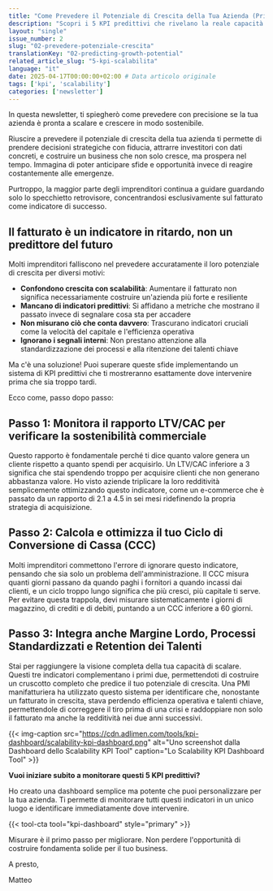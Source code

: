 ```yaml
---
title: "Come Prevedere il Potenziale di Crescita della Tua Azienda (Prima che sia Troppo Tardi)"
description: "Scopri i 5 KPI predittivi che rivelano la reale capacità della tua azienda di scalare in modo sostenibile, superando la semplice metrica del fatturato."
layout: "single"
issue_number: 2
slug: "02-prevedere-potenziale-crescita"
translationKey: "02-predicting-growth-potential"
related_article_slug: "5-kpi-scalabilita"
language: "it"
date: 2025-04-17T00:00:00+02:00 # Data articolo originale
tags: ['kpi', 'scalability']
categories: ['newsletter']
---
```


In questa newsletter, ti spiegherò come prevedere con precisione se la tua azienda è pronta a scalare e crescere in modo sostenibile.

Riuscire a prevedere il potenziale di crescita della tua azienda ti permette di prendere decisioni strategiche con fiducia, attrarre investitori con dati concreti, e costruire un business che non solo cresce, ma prospera nel tempo. Immagina di poter anticipare sfide e opportunità invece di reagire costantemente alle emergenze.

Purtroppo, la maggior parte degli imprenditori continua a guidare guardando solo lo specchietto retrovisore, concentrandosi esclusivamente sul fatturato come indicatore di successo.

## Il fatturato è un indicatore in ritardo, non un predittore del futuro

Molti imprenditori falliscono nel prevedere accuratamente il loro potenziale di crescita per diversi motivi:

- **Confondono crescita con scalabilità**: Aumentare il fatturato non significa necessariamente costruire un'azienda più forte e resiliente
- **Mancano di indicatori predittivi**: Si affidano a metriche che mostrano il passato invece di segnalare cosa sta per accadere
- **Non misurano ciò che conta davvero**: Trascurano indicatori cruciali come la velocità del capitale e l'efficienza operativa
- **Ignorano i segnali interni**: Non prestano attenzione alla standardizzazione dei processi e alla ritenzione dei talenti chiave

Ma c'è una soluzione! Puoi superare queste sfide implementando un sistema di KPI predittivi che ti mostreranno esattamente dove intervenire prima che sia troppo tardi.

Ecco come, passo dopo passo:

## Passo 1: Monitora il rapporto LTV/CAC per verificare la sostenibilità commerciale

Questo rapporto è fondamentale perché ti dice quanto valore genera un cliente rispetto a quanto spendi per acquisirlo. Un LTV/CAC inferiore a 3 significa che stai spendendo troppo per acquisire clienti che non generano abbastanza valore. Ho visto aziende triplicare la loro redditività semplicemente ottimizzando questo indicatore, come un e-commerce che è passato da un rapporto di 2.1 a 4.5 in sei mesi ridefinendo la propria strategia di acquisizione.

## Passo 2: Calcola e ottimizza il tuo Ciclo di Conversione di Cassa (CCC)

Molti imprenditori commettono l'errore di ignorare questo indicatore, pensando che sia solo un problema dell'amministrazione. Il CCC misura quanti giorni passano da quando paghi i fornitori a quando incassi dai clienti, e un ciclo troppo lungo significa che più cresci, più capitale ti serve. Per evitare questa trappola, devi misurare sistematicamente i giorni di magazzino, di crediti e di debiti, puntando a un CCC inferiore a 60 giorni.

## Passo 3: Integra anche Margine Lordo, Processi Standardizzati e Retention dei Talenti

Stai per raggiungere la visione completa della tua capacità di scalare. Questi tre indicatori complementano i primi due, permettendoti di costruire un cruscotto completo che predice il tuo potenziale di crescita. Una PMI manifatturiera ha utilizzato questo sistema per identificare che, nonostante un fatturato in crescita, stava perdendo efficienza operativa e talenti chiave, permettendole di correggere il tiro prima di una crisi e raddoppiare non solo il fatturato ma anche la redditività nei due anni successivi.

{{< img-caption src="https://cdn.adlimen.com/tools/kpi-dashboard/scalability-kpi-dashboard.png" alt="Uno screenshot dalla Dashboard dello Scalability KPI Tool" caption="Lo Scalability KPI Dashboard Tool" >}}

**Vuoi iniziare subito a monitorare questi 5 KPI predittivi?**

Ho creato una dashboard semplice ma potente che puoi personalizzare per la tua azienda. Ti permette di monitorare tutti questi indicatori in un unico luogo e identificare immediatamente dove intervenire.

{{< tool-cta tool="kpi-dashboard" style="primary" >}}

Misurare è il primo passo per migliorare. Non perdere l'opportunità di costruire fondamenta solide per il tuo business.

A presto,

Matteo
